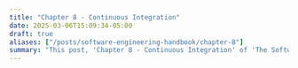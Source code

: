 ```yaml
---
title: "Chapter 8 - Continuous Integration"
date: 2025-03-06T15:09:34-05:00
draft: true
aliases: ["/posts/software-engineering-handbook/chapter-8"]
summary: "This post, 'Chapter 8 - Continuous Integration' of 'The Software Engineering Handbook,' introduces Continuous Integration (CI) as a software development practice. It covers the purpose of CI, common CI tools and platforms (Jenkins, GitHub Actions, GitLab CI, Azure DevOps), and the key components of a CI pipeline, including automated builds, testing (unit, integration, end-to-end), code analysis (linting, static analysis), and artifact generation. The chapter emphasizes the benefits of CI for improving code quality, reducing integration issues, and enabling faster feedback loops."
---
```

